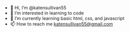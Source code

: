 - 👋 Hi, I’m @katensullivan55
- 👀 I’m interested in learning to code
- 🌱 I’m currently learning basic html, css, and javascript
- 📫 How to reach me katensullivan55@gmail.com

<!---
katensullivan55/katensullivan55 is a ✨ special ✨ repository because its `README.md` (this file) appears on your GitHub profile.
You can click the Preview link to take a look at your changes.
--->
